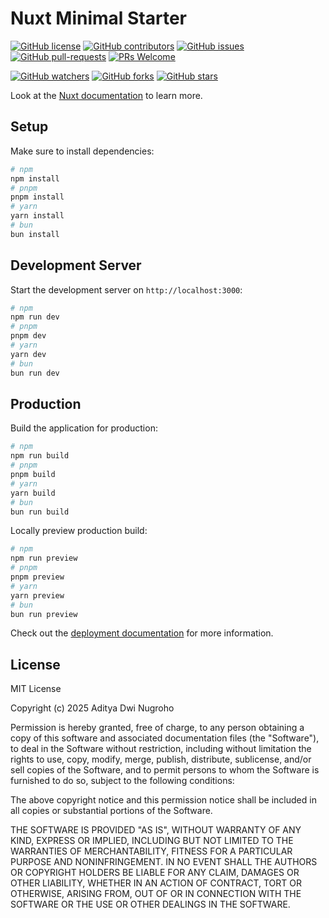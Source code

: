 # Nuxt Minimal Starter

[![GitHub license](https://img.shields.io/github/license/AdityaDwiNugroho/UKKPerpus.svg)](https://github.com/AdityaDwiNugroho/UKKPerpus/blob/master/LICENSE)
[![GitHub contributors](https://img.shields.io/github/contributors/AdityaDwiNugroho/UKKPerpus.svg)](https://GitHub.com/AdityaDwiNugroho/UKKPerpus/graphs/contributors/)
[![GitHub issues](https://img.shields.io/github/issues/AdityaDwiNugroho/UKKPerpus.svg)](https://GitHub.com/AdityaDwiNugroho/UKKPerpus/issues/)
[![GitHub pull-requests](https://img.shields.io/github/issues-pr/AdityaDwiNugroho/UKKPerpus.svg)](https://GitHub.com/AdityaDwiNugroho/UKKPerpus/pulls/)
[![PRs Welcome](https://img.shields.io/badge/PRs-welcome-brightgreen.svg?style=flat-square)](http://makeapullrequest.com)

[![GitHub watchers](https://img.shields.io/github/watchers/AdityaDwiNugroho/UKKPerpus.svg?style=social&label=Watch)](https://GitHub.com/AdityaDwiNugroho/UKKPerpus/watchers/)
[![GitHub forks](https://img.shields.io/github/forks/AdityaDwiNugroho/UKKPerpus.svg?style=social&label=Fork)](https://GitHub.com/AdityaDwiNugroho/UKKPerpus/network/)
[![GitHub stars](https://img.shields.io/github/stars/AdityaDwiNugroho/UKKPerpus.svg?style=social&label=Star)](https://GitHub.com/AdityaDwiNugroho/UKKPerpus/stargazers/)

Look at the [Nuxt documentation](https://nuxt.com/docs/getting-started/introduction) to learn more.

## Setup
Make sure to install dependencies:
```bash
# npm
npm install
# pnpm
pnpm install
# yarn
yarn install
# bun
bun install
```

## Development Server
Start the development server on `http://localhost:3000`:
```bash
# npm
npm run dev
# pnpm
pnpm dev
# yarn
yarn dev
# bun
bun run dev
```

## Production
Build the application for production:
```bash
# npm
npm run build
# pnpm
pnpm build
# yarn
yarn build
# bun
bun run build
```

Locally preview production build:
```bash
# npm
npm run preview
# pnpm
pnpm preview
# yarn
yarn preview
# bun
bun run preview
```

Check out the [deployment documentation](https://nuxt.com/docs/getting-started/deployment) for more information.

## License
MIT License

Copyright (c) 2025 Aditya Dwi Nugroho

Permission is hereby granted, free of charge, to any person obtaining a copy
of this software and associated documentation files (the "Software"), to deal
in the Software without restriction, including without limitation the rights
to use, copy, modify, merge, publish, distribute, sublicense, and/or sell
copies of the Software, and to permit persons to whom the Software is
furnished to do so, subject to the following conditions:

The above copyright notice and this permission notice shall be included in all
copies or substantial portions of the Software.

THE SOFTWARE IS PROVIDED "AS IS", WITHOUT WARRANTY OF ANY KIND, EXPRESS OR
IMPLIED, INCLUDING BUT NOT LIMITED TO THE WARRANTIES OF MERCHANTABILITY,
FITNESS FOR A PARTICULAR PURPOSE AND NONINFRINGEMENT. IN NO EVENT SHALL THE
AUTHORS OR COPYRIGHT HOLDERS BE LIABLE FOR ANY CLAIM, DAMAGES OR OTHER
LIABILITY, WHETHER IN AN ACTION OF CONTRACT, TORT OR OTHERWISE, ARISING FROM,
OUT OF OR IN CONNECTION WITH THE SOFTWARE OR THE USE OR OTHER DEALINGS IN THE
SOFTWARE.

